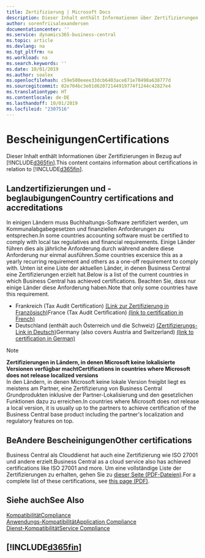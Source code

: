 ```yaml
---
title: Zertifizierung | Microsoft Docs
description: Dieser Inhalt enthält Informationen über Zertifizierungen in Bezug auf Business Central.
author: sorenfriisalexandersen
documentationcenter: ''
ms.service: dynamics365-business-central
ms.topic: article
ms.devlang: na
ms.tgt_pltfrm: na
ms.workload: na
ms.search.keywords: ''
ms.date: 10/01/2019
ms.author: soalex
ms.openlocfilehash: c59e500eeee33dcb6403ace871e70498a638777d
ms.sourcegitcommit: 02e704bc3e01d62072144919774f1244c42827e4
ms.translationtype: HT
ms.contentlocale: de-DE
ms.lasthandoff: 10/01/2019
ms.locfileid: "2307516"
---
```

# <a name="certifications"></a><span data-ttu-id="e21bd-103">Bescheinigungen</span><span class="sxs-lookup"><span data-stu-id="e21bd-103">Certifications</span></span>  
<span data-ttu-id="e21bd-104">Dieser Inhalt enthält Informationen über Zertifizierungen in Bezug auf [!INCLUDE[d365fin](../includes/d365fin_md.md)].</span><span class="sxs-lookup"><span data-stu-id="e21bd-104">This content contains information about certifications in relation to [!INCLUDE[d365fin](../includes/d365fin_md.md)].</span></span>  

## <a name="country-certifications-and-accreditations"></a><span data-ttu-id="e21bd-105">Landzertifizierungen und -beglaubigungen</span><span class="sxs-lookup"><span data-stu-id="e21bd-105">Country certifications and accreditations</span></span>
<span data-ttu-id="e21bd-106">In einigen Ländern muss Buchhaltungs-Software zertifiziert werden, um Kommunalabgabegesetzen und finanziellen Anforderungen zu entsprechen.</span><span class="sxs-lookup"><span data-stu-id="e21bd-106">In some countries accounting software must be certified to comply with local tax regulatives and financial requirements.</span></span> <span data-ttu-id="e21bd-107">Einige Länder führen dies als jährliche Anforderung durch während andere diese Anforderung nur einmal ausführen.</span><span class="sxs-lookup"><span data-stu-id="e21bd-107">Some countries excersice this as a yearly recurring requirement and others as a one-off requirement to comply with.</span></span> <span data-ttu-id="e21bd-108">Unten ist eine Liste der aktuellen Länder, in denen Business Central eine Zertifizierungen erzielt hat.</span><span class="sxs-lookup"><span data-stu-id="e21bd-108">Below is a list of the current countries in which Business Central has achieved certifications.</span></span> <span data-ttu-id="e21bd-109">Beachten Sie, dass nur einige Länder diese Anforderung haben.</span><span class="sxs-lookup"><span data-stu-id="e21bd-109">Note that only some countries have this requirement.</span></span>  
- <span data-ttu-id="e21bd-110">Frankreich (Tax Audit Certification) [(Link zur Zertifizierung in Französisch)](https://certificates.infocert.org/certificates/CERTIF-07-181-R16.pdf)</span><span class="sxs-lookup"><span data-stu-id="e21bd-110">France (Tax Audit Certification) [(link to certification in French)](https://certificates.infocert.org/certificates/CERTIF-07-181-R16.pdf)</span></span> 
- <span data-ttu-id="e21bd-111">Deutschland (enthält auch Österreich und die Schweiz) [(Zertifizierungs-Link in Deutsch)](https://www.bdo.de/de-de/themen/softwarebescheinungen/bdo/microsoft-dynamics-365-business-central)</span><span class="sxs-lookup"><span data-stu-id="e21bd-111">Germany (also covers Austria and Switzerland) [(link to certification in German)](https://www.bdo.de/de-de/themen/softwarebescheinungen/bdo/microsoft-dynamics-365-business-central)</span></span>

> [!NOTE]  
>  <span data-ttu-id="e21bd-112">**Zertifizierungen in Ländern, in denen Microsoft keine lokalisierte Versionen verfügbar macht**</span><span class="sxs-lookup"><span data-stu-id="e21bd-112">**Certifications in countries where Microsoft does not release localized versions**</span></span>  
> <span data-ttu-id="e21bd-113">In den Ländern, in denen Microsoft keine lokale Version freigibt liegt es meistens am Partner, eine Zertifizierung von Business Central Grundprodukten inklusive der Partner-Lokalisierung und den gesetzlichen Funktionen dazu zu erreichen.</span><span class="sxs-lookup"><span data-stu-id="e21bd-113">In countries where Microsoft does not release a local version, it is usually up to the partners to achieve certification of the Business Central base product including the partner's localization and regulatory features on top.</span></span>

## <a name="other-certifications"></a><span data-ttu-id="e21bd-114">BeAndere Bescheinigungen</span><span class="sxs-lookup"><span data-stu-id="e21bd-114">Other certifications</span></span>  
<span data-ttu-id="e21bd-115">Business Central als Clouddienst hat auch eine Zertifizierung wie ISO 27001 und andere erzielt.</span><span class="sxs-lookup"><span data-stu-id="e21bd-115">Business Central as a cloud service also has achieved certifications like ISO 27001 and more.</span></span> <span data-ttu-id="e21bd-116">Um eine vollständige Liste der Zertifizierungen zu erhalten, gehen Sie zu [dieser Seite (PDF-Dateien)](https://aka.ms/d365-compliance-list).</span><span class="sxs-lookup"><span data-stu-id="e21bd-116">For a complete list of these certifications, see [this page (PDF)](https://aka.ms/d365-compliance-list).</span></span>

## <a name="see-also"></a><span data-ttu-id="e21bd-117">Siehe auch</span><span class="sxs-lookup"><span data-stu-id="e21bd-117">See Also</span></span>  
[<span data-ttu-id="e21bd-118">Kompatibilität</span><span class="sxs-lookup"><span data-stu-id="e21bd-118">Compliance</span></span>](compliance-overview.md)  
[<span data-ttu-id="e21bd-119">Anwendungs-Kompatibilität</span><span class="sxs-lookup"><span data-stu-id="e21bd-119">Application Compliance</span></span>](compliance-application-compliance.md)  
[<span data-ttu-id="e21bd-120">Dienst-Kompatibilität</span><span class="sxs-lookup"><span data-stu-id="e21bd-120">Service Compliance</span></span>](compliance-service-compliance.md)  

 ## [!INCLUDE[d365fin](../includes/free_trial_md.md)]  
 
